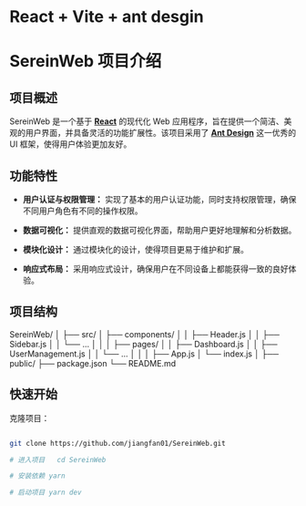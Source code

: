 # React + Vite + ant desgin

# SereinWeb 项目介绍

## 项目概述

SereinWeb 是一个基于 **[React](https://reactjs.org/)** 的现代化 Web 应用程序，旨在提供一个简洁、美观的用户界面，并具备灵活的功能扩展性。该项目采用了 **[Ant Design](https://ant.design/)** 这一优秀的 UI 框架，使得用户体验更加友好。

## 功能特性

- **用户认证与权限管理：** 实现了基本的用户认证功能，同时支持权限管理，确保不同用户角色有不同的操作权限。

- **数据可视化：** 提供直观的数据可视化界面，帮助用户更好地理解和分析数据。

- **模块化设计：** 通过模块化的设计，使得项目更易于维护和扩展。

- **响应式布局：** 采用响应式设计，确保用户在不同设备上都能获得一致的良好体验。

## 项目结构

SereinWeb/
│
├── src/
│ ├── components/
│ │ ├── Header.js
│ │ ├── Sidebar.js
│ │ └── ...
│ │
│ ├── pages/
│ │ ├── Dashboard.js
│ │ ├── UserManagement.js
│ │ └── ...
│ │
│ ├── App.js
│ └── index.js
│
├── public/
├── package.json
└── README.md


## 快速开始

   克隆项目：

   ```bash
   
   git clone https://github.com/jiangfan01/SereinWeb.git

   # 进入项目   cd SereinWeb

   # 安装依赖 yarn

   # 启动项目 yarn dev


  
